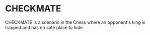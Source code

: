 # CHECKMATE
CHECKMATE is a scenario in the Chess where an opponent's king is trapped and has no safe place to hide.
